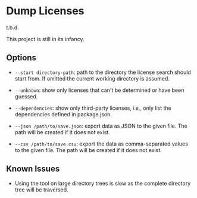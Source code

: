 Dump Licenses
=============

t.b.d.

This project is still in its infancy.

Options
-------

* `--start directory-path`: path to the directory the license search should start from. 
    If omitted the current working directory is assumed.

* `--unknown`: show only licenses that can't be determined or have been guessed.

* `--dependencies`: show only third-party licenses, i.e., only list the dependencies defined in package.json.

* `--json /path/to/save.json`: export data as JSON to the given file. 
    The path will be created if it does not exist.

* `--csv /path/to/save.csv`: export the data as comma-separated values to the given file. 
    The path will be created if it does not exist.

Known Issues
------------

* Using the tool on large directory trees is slow as the complete directory tree will be traversed.